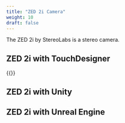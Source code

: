 ```yaml
---
title: "ZED 2i Camera"
weight: 10
draft: false
---
```


The ZED 2i by StereoLabs is a stereo camera.

## ZED 2i with TouchDesigner

{{<youtube TGmSyy0VVq4>}}


## ZED 2i with Unity



## ZED 2i with Unreal Engine

